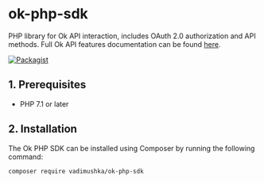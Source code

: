 # ok-php-sdk

PHP library for Ok API interaction, includes OAuth 2.0 authorization and API methods. Full Ok API features documentation can be found [here](https://apiok.ru/).

[![Packagist](https://img.shields.io/packagist/v/vadimushka/ok-php-sdk.svg)](https://packagist.org/packages/vadimushka/ok-php-sdk)

## 1. Prerequisites

* PHP 7.1 or later

## 2. Installation

The Ok PHP SDK can be installed using Composer by running the following command:

```sh
composer require vadimushka/ok-php-sdk
```
